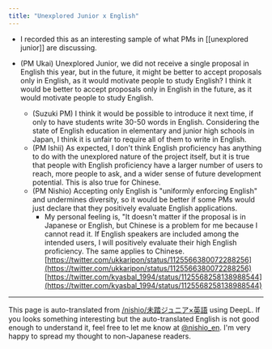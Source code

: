 ```yaml
---
title: "Unexplored Junior x English"
---
```


- I recorded this as an interesting sample of what PMs in [[unexplored junior]] are discussing.

- (PM Ukai) Unexplored Junior, we did not receive a single proposal in English this year, but in the future, it might be better to accept proposals only in English, as it would motivate people to study English? I think it would be better to accept proposals only in English in the future, as it would motivate people to study English.
    - (Suzuki PM) I think it would be possible to introduce it next time, if only to have students write 30-50 words in English. Considering the state of English education in elementary and junior high schools in Japan, I think it is unfair to require all of them to write in English.
    - (PM Ishii) As expected, I don't think English proficiency has anything to do with the unexplored nature of the project itself, but it is true that people with English proficiency have a larger number of users to reach, more people to ask, and a wider sense of future development potential. This is also true for Chinese.
    - (PM Nishio) Accepting only English is "uniformly enforcing English" and undermines diversity, so it would be better if some PMs would just declare that they positively evaluate English applications.
        - My personal feeling is, "It doesn't matter if the proposal is in Japanese or English, but Chinese is a problem for me because I cannot read it. If English speakers are included among the intended users, I will positively evaluate their high English proficiency. The same applies to Chinese.
[https://twitter.com/ukkaripon/status/1125566380072288256](https://twitter.com/ukkaripon/status/1125566380072288256)
[https://twitter.com/kyasbal_1994/status/1125568258138988544](https://twitter.com/kyasbal_1994/status/1125568258138988544)

---
This page is auto-translated from [/nishio/未踏ジュニア×英語](https://scrapbox.io/nishio/未踏ジュニア×英語) using DeepL. If you looks something interesting but the auto-translated English is not good enough to understand it, feel free to let me know at [@nishio_en](https://twitter.com/nishio_en). I'm very happy to spread my thought to non-Japanese readers.